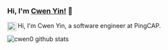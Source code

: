 ### Hi, I'm [Cwen Yin!](https://int64.me) 👋

<a href="https://twitter.com/CWenYin">
  <img align="left" alt="Anurag Hazra | Twitter" width="21px" src="https://raw.githubusercontent.com/anuraghazra/anuraghazra/master/assets/twitter.svg" />
</a>

Hi, I'm Cwen Yin, a software engineer at PingCAP.


![cwen0 github stats](https://github-readme-stats.vercel.app/api?username=cwen0&show_icons=true&theme=radical)
